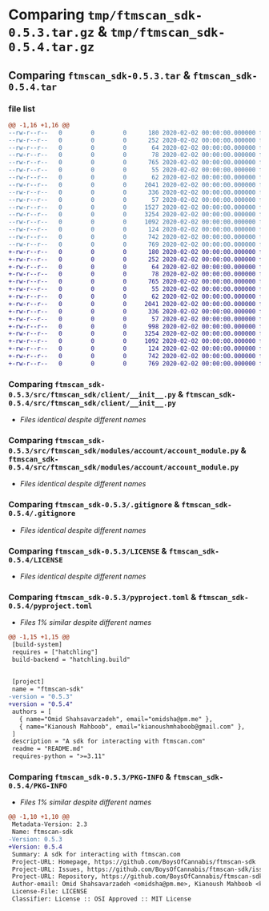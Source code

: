 # Comparing `tmp/ftmscan_sdk-0.5.3.tar.gz` & `tmp/ftmscan_sdk-0.5.4.tar.gz`

## Comparing `ftmscan_sdk-0.5.3.tar` & `ftmscan_sdk-0.5.4.tar`

### file list

```diff
@@ -1,16 +1,16 @@
--rw-r--r--   0        0        0      180 2020-02-02 00:00:00.000000 ftmscan_sdk-0.5.3/Pipfile
--rw-r--r--   0        0        0      252 2020-02-02 00:00:00.000000 ftmscan_sdk-0.5.3/.github/workflows/isort.yml
--rw-r--r--   0        0        0       64 2020-02-02 00:00:00.000000 ftmscan_sdk-0.5.3/.vscode/extensions.json
--rw-r--r--   0        0        0       78 2020-02-02 00:00:00.000000 ftmscan_sdk-0.5.3/src/ftmscan_sdk/__init__.py
--rw-r--r--   0        0        0      765 2020-02-02 00:00:00.000000 ftmscan_sdk-0.5.3/src/ftmscan_sdk/client/__init__.py
--rw-r--r--   0        0        0       55 2020-02-02 00:00:00.000000 ftmscan_sdk-0.5.3/src/ftmscan_sdk/modules/__init__.py
--rw-r--r--   0        0        0       62 2020-02-02 00:00:00.000000 ftmscan_sdk-0.5.3/src/ftmscan_sdk/modules/account/__init__.py
--rw-r--r--   0        0        0     2041 2020-02-02 00:00:00.000000 ftmscan_sdk-0.5.3/src/ftmscan_sdk/modules/account/account_module.py
--rw-r--r--   0        0        0      336 2020-02-02 00:00:00.000000 ftmscan_sdk-0.5.3/src/ftmscan_sdk/modules/account/account_typing.py
--rw-r--r--   0        0        0       57 2020-02-02 00:00:00.000000 ftmscan_sdk-0.5.3/src/ftmscan_sdk/utils/__init__.py
--rw-r--r--   0        0        0     1527 2020-02-02 00:00:00.000000 ftmscan_sdk-0.5.3/src/ftmscan_sdk/utils/custom_logger.py
--rw-r--r--   0        0        0     3254 2020-02-02 00:00:00.000000 ftmscan_sdk-0.5.3/.gitignore
--rw-r--r--   0        0        0     1092 2020-02-02 00:00:00.000000 ftmscan_sdk-0.5.3/LICENSE
--rw-r--r--   0        0        0      124 2020-02-02 00:00:00.000000 ftmscan_sdk-0.5.3/README.md
--rw-r--r--   0        0        0      742 2020-02-02 00:00:00.000000 ftmscan_sdk-0.5.3/pyproject.toml
--rw-r--r--   0        0        0      769 2020-02-02 00:00:00.000000 ftmscan_sdk-0.5.3/PKG-INFO
+-rw-r--r--   0        0        0      180 2020-02-02 00:00:00.000000 ftmscan_sdk-0.5.4/Pipfile
+-rw-r--r--   0        0        0      252 2020-02-02 00:00:00.000000 ftmscan_sdk-0.5.4/.github/workflows/isort.yml
+-rw-r--r--   0        0        0       64 2020-02-02 00:00:00.000000 ftmscan_sdk-0.5.4/.vscode/extensions.json
+-rw-r--r--   0        0        0       78 2020-02-02 00:00:00.000000 ftmscan_sdk-0.5.4/src/ftmscan_sdk/__init__.py
+-rw-r--r--   0        0        0      765 2020-02-02 00:00:00.000000 ftmscan_sdk-0.5.4/src/ftmscan_sdk/client/__init__.py
+-rw-r--r--   0        0        0       55 2020-02-02 00:00:00.000000 ftmscan_sdk-0.5.4/src/ftmscan_sdk/modules/__init__.py
+-rw-r--r--   0        0        0       62 2020-02-02 00:00:00.000000 ftmscan_sdk-0.5.4/src/ftmscan_sdk/modules/account/__init__.py
+-rw-r--r--   0        0        0     2041 2020-02-02 00:00:00.000000 ftmscan_sdk-0.5.4/src/ftmscan_sdk/modules/account/account_module.py
+-rw-r--r--   0        0        0      336 2020-02-02 00:00:00.000000 ftmscan_sdk-0.5.4/src/ftmscan_sdk/modules/account/account_typing.py
+-rw-r--r--   0        0        0       57 2020-02-02 00:00:00.000000 ftmscan_sdk-0.5.4/src/ftmscan_sdk/utils/__init__.py
+-rw-r--r--   0        0        0      998 2020-02-02 00:00:00.000000 ftmscan_sdk-0.5.4/src/ftmscan_sdk/utils/custom_logger.py
+-rw-r--r--   0        0        0     3254 2020-02-02 00:00:00.000000 ftmscan_sdk-0.5.4/.gitignore
+-rw-r--r--   0        0        0     1092 2020-02-02 00:00:00.000000 ftmscan_sdk-0.5.4/LICENSE
+-rw-r--r--   0        0        0      124 2020-02-02 00:00:00.000000 ftmscan_sdk-0.5.4/README.md
+-rw-r--r--   0        0        0      742 2020-02-02 00:00:00.000000 ftmscan_sdk-0.5.4/pyproject.toml
+-rw-r--r--   0        0        0      769 2020-02-02 00:00:00.000000 ftmscan_sdk-0.5.4/PKG-INFO
```

### Comparing `ftmscan_sdk-0.5.3/src/ftmscan_sdk/client/__init__.py` & `ftmscan_sdk-0.5.4/src/ftmscan_sdk/client/__init__.py`

 * *Files identical despite different names*

### Comparing `ftmscan_sdk-0.5.3/src/ftmscan_sdk/modules/account/account_module.py` & `ftmscan_sdk-0.5.4/src/ftmscan_sdk/modules/account/account_module.py`

 * *Files identical despite different names*

### Comparing `ftmscan_sdk-0.5.3/.gitignore` & `ftmscan_sdk-0.5.4/.gitignore`

 * *Files identical despite different names*

### Comparing `ftmscan_sdk-0.5.3/LICENSE` & `ftmscan_sdk-0.5.4/LICENSE`

 * *Files identical despite different names*

### Comparing `ftmscan_sdk-0.5.3/pyproject.toml` & `ftmscan_sdk-0.5.4/pyproject.toml`

 * *Files 1% similar despite different names*

```diff
@@ -1,15 +1,15 @@
 [build-system]
 requires = ["hatchling"]
 build-backend = "hatchling.build"
 
 
 [project]
 name = "ftmscan-sdk"
-version = "0.5.3"
+version = "0.5.4"
 authors = [
   { name="Omid Shahsavarzadeh", email="omidsha@pm.me" },
   { name="Kianoush Mahboob", email="kianoushmhaboob@gmail.com" },
 ]
 description = "A sdk for interacting with ftmscan.com"
 readme = "README.md"
 requires-python = ">=3.11"
```

### Comparing `ftmscan_sdk-0.5.3/PKG-INFO` & `ftmscan_sdk-0.5.4/PKG-INFO`

 * *Files 1% similar despite different names*

```diff
@@ -1,10 +1,10 @@
 Metadata-Version: 2.3
 Name: ftmscan-sdk
-Version: 0.5.3
+Version: 0.5.4
 Summary: A sdk for interacting with ftmscan.com
 Project-URL: Homepage, https://github.com/BoysOfCannabis/ftmscan-sdk
 Project-URL: Issues, https://github.com/BoysOfCannabis/ftmscan-sdk/issues
 Project-URL: Repository, https://github.com/BoysOfCannabis/ftmscan-sdk.git
 Author-email: Omid Shahsavarzadeh <omidsha@pm.me>, Kianoush Mahboob <kianoushmhaboob@gmail.com>
 License-File: LICENSE
 Classifier: License :: OSI Approved :: MIT License
```

